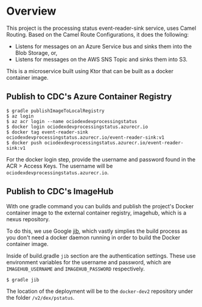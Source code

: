 # Overview
This project is the processing status event-reader-sink service, uses Camel Routing. Based on the Camel Route Configurations, it does the following:
- Listens for messages on an Azure Service bus and sinks them into the Blob Storage, or,
- Listens for messages on the AWS SNS Topic and sinks them into S3.

This is a microservice built using Ktor that can be built as a docker container image.

## Publish to CDC's Azure Container Registry
```commandline
$ gradle publishImageToLocalRegistry
$ az login
$ az acr login --name ociodexdevprocessingstatus
$ docker login ociodexdevprocessingstatus.azurecr.io
$ docker tag event-reader-sink ociodexdevprocessingstatus.azurecr.io/event-reader-sink:v1
$ docker push ociodexdevprocessingstatus.azurecr.io/event-reader-sink:v1 
```
For the docker login step, provide the username and password found in the ACR > Access Keys.  The username will be `ociodexdevprocessingstatus.azurecr.io`.

## Publish to CDC's ImageHub
With one gradle command you can builds and publish the project's Docker container image to the external container registry, imagehub, which is a nexus repository.

To do this, we use Google [jib](https://cloud.google.com/java/getting-started/jib), which vastly simplies the build process as you don't need a docker daemon running in order to build the Docker container image.

Inside of build.gradle `jib` section are the authentication settings.  These use environment variables for the username and password, which are `IMAGEHUB_USERNAME` and `IMAGEHUB_PASSWORD` respectively.
```commandline
$ gradle jib
```
The location of the deployment will be to the `docker-dev2` repository under the folder `/v2/dex/pstatus`. 
